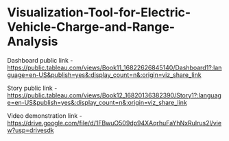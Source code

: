 # Visualization-Tool-for-Electric-Vehicle-Charge-and-Range-Analysis


Dashboard public link - https://public.tableau.com/views/Book11_16822626845140/Dashboard1?:language=en-US&publish=yes&:display_count=n&:origin=viz_share_link

Story public link - https://public.tableau.com/views/Book12_16820136382390/Story1?:language=en-US&publish=yes&:display_count=n&:origin=viz_share_link

Video demonstration link - https://drive.google.com/file/d/1FBwuO509dp94XAqrhuFaYhNxRuIrus2l/view?usp=drivesdk
